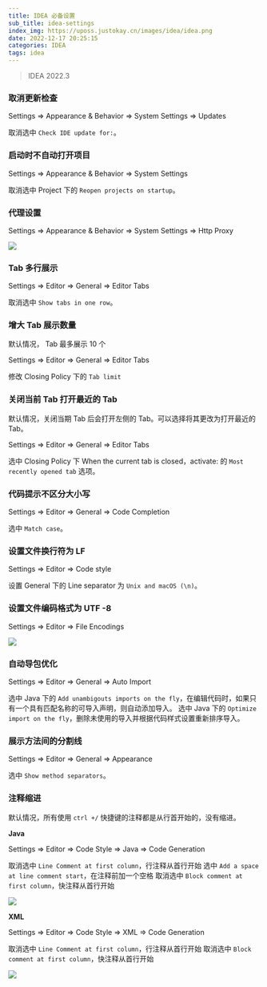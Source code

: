```yaml
---
title: IDEA 必备设置
sub_title: idea-settings
index_img: https://uposs.justokay.cn/images/idea/idea.png
date: 2022-12-17 20:25:15
categories: IDEA
tags: idea
---
```


> IDEA 2022.3

### 取消更新检查

Settings ⇒ Appearance & Behavior ⇒ System Settings ⇒ Updates

取消选中 `Check IDE update for:`。

### 启动时不自动打开项目

Settings ⇒ Appearance & Behavior ⇒ System Settings

取消选中 Project 下的 `Reopen projects on startup`。

### 代理设置

Settings ⇒ Appearance & Behavior ⇒ System Settings ⇒ Http Proxy

![](https://uposs.justokay.cn/images/idea/idea-http-proxy.png)

### Tab 多行展示

Settings ⇒ Editor ⇒ General ⇒ Editor Tabs

取消选中 `Show tabs in one row`。

### 增大 Tab 展示数量

默认情况， Tab 最多展示 10 个

Settings ⇒ Editor ⇒ General ⇒ Editor Tabs

修改 Closing Policy 下的 `Tab limit`

### 关闭当前 Tab 打开最近的 Tab

默认情况，关闭当期 Tab 后会打开左侧的 Tab。可以选择将其更改为打开最近的 Tab。

Settings ⇒ Editor ⇒ General ⇒ Editor Tabs

选中 Closing Policy 下 When the current tab is closed，activate: 的 `Most recently opened tab` 选项。

### 代码提示不区分大小写

Settings ⇒ Editor ⇒ General ⇒ Code Completion

选中 `Match case`。

### 设置文件换行符为 LF

Settings ⇒ Editor ⇒ Code style

设置 General 下的 Line separator 为 `Unix and macOS (\n)`。

### 设置文件编码格式为 UTF -8

Settings ⇒ Editor ⇒ File Encodings

![](https://uposs.justokay.cn/images/idea/idea-file-encodings.png)

### 自动导包优化

Settings ⇒ Editor ⇒ General ⇒ Auto Import

选中 Java 下的 `Add unambigouts imports on the fly`，在编辑代码时，如果只有一个具有匹配名称的可导入声明，则自动添加导入。
选中 Java 下的 `Optimize import on the fly`，删除未使用的导入并根据代码样式设置重新排序导入。

### 展示方法间的分割线

Settings ⇒ Editor ⇒ General ⇒ Appearance

选中 `Show method separators`。

### 注释缩进

默认情况，所有使用 `ctrl +/` 快捷键的注释都是从行首开始的，没有缩进。

**Java**

Settings ⇒ Editor ⇒ Code Style ⇒ Java ⇒ Code Generation

取消选中 `Line Comment at first column`，行注释从首行开始
选中 `Add a space at line comment start`，在注释前加一个空格
取消选中 `Block comment at first column`，快注释从首行开始

![](https://uposs.justokay.cn/images/idea/idea-codestyle-java-comment.png)

**XML**

Settings ⇒ Editor ⇒ Code Style ⇒ XML ⇒ Code Generation

取消选中 `Line Comment at first column`，行注释从首行开始
取消选中 `Block comment at first column`，快注释从首行开始

![](https://uposs.justokay.cn/images/idea/idea-codestyle-xml-comment.png)